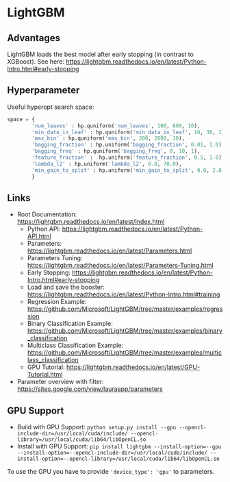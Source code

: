 # LightGBM

## Advantages

LightGBM loads the best model after early stopping (in contrast to
XGBoost). See here:
<https://lightgbm.readthedocs.io/en/latest/Python-Intro.html#early-stopping>

## Hyperparameter

Useful hyperopt search space:

```python
space = {
        'num_leaves' : hp.quniform('num_leaves', 100, 600, 10),
        'min_data_in_leaf' : hp.quniform('min_data_in_leaf', 10, 30, 1),
        'max_bin' : hp.quniform('max_bin', 200, 2000, 10),
        'bagging_fraction' : hp.uniform('bagging_fraction', 0.01, 1.0),
        'bagging_freq' : hp.quniform('bagging_freq', 0, 10, 1),
        'feature_fraction' :  hp.uniform('feature_fraction', 0.5, 1.0),
        'lambda_l2' : hp.uniform('lambda_l2', 0.0, 70.0),
        'min_gain_to_split' : hp.uniform('min_gain_to_split', 0.0, 2.0),
        }
```

## Links

- Root Documentation:
  <https://lightgbm.readthedocs.io/en/latest/index.html>
  - Python API:
    <https://lightgbm.readthedocs.io/en/latest/Python-API.html>
  - Parameters:
    <https://lightgbm.readthedocs.io/en/latest/Parameters.html>
  - Parameters Tuning:
    <https://lightgbm.readthedocs.io/en/latest/Parameters-Tuning.html>
  - Early Stopping:
    <https://lightgbm.readthedocs.io/en/latest/Python-Intro.html#early-stopping>
  - Load and save the booster:
    <https://lightgbm.readthedocs.io/en/latest/Python-Intro.html#training>
  - Regression Example:
    <https://github.com/Microsoft/LightGBM/tree/master/examples/regression>
  - Binary Classification Example:
    <https://github.com/Microsoft/LightGBM/tree/master/examples/binary_classification>
  - Multiclass Classification Example:
    <https://github.com/Microsoft/LightGBM/tree/master/examples/multiclass_classification>
  - GPU Tutorial:
    <https://lightgbm.readthedocs.io/en/latest/GPU-Tutorial.html>
- Parameter overview with filter:
  <https://sites.google.com/view/lauraepp/parameters>

## GPU Support

- Build with GPU Support: `python setup.py install --gpu --opencl-include-dir=/usr/local/cuda/include/ --opencl-library=/usr/local/cuda/lib64/libOpenCL.so`
- Install with GPU Support: `pip install lightgbm --install-option=--gpu --install-option=--opencl-include-dir=/usr/local/cuda/include/ --install-option=--opencl-library=/usr/local/cuda/lib64/libOpenCL.so`

To use the GPU you have to provide `'device_type': 'gpu'` to parameters.
